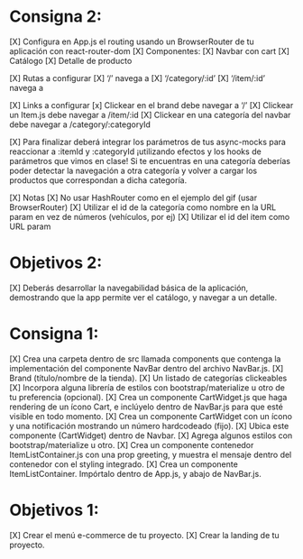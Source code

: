 # Consigna 2:
[X] Configura en App.js el routing usando un BrowserRouter de tu aplicación con react-router-dom
[X] Componentes:
        [X] Navbar con cart
        [X] Catálogo
        [X] Detalle de producto

[X] Rutas a configurar
    [X] ‘/’ navega a <ItemListContainer />
    [X] ‘/category/:id’  <ItemListContainer />
    [X] ‘/item/:id’ navega a <ItemDetailContainer />

[X] Links a configurar
    [x] Clickear en el brand debe navegar a ‘/’
    [X] Clickear un Item.js debe navegar a /item/:id
    [X] Clickear en una categoría del navbar debe navegar a /category/:categoryId

[X] Para finalizar deberá integrar los parámetros de tus async-mocks para reaccionar a :itemId y :categoryId ¡utilizando efectos y los hooks de parámetros que vimos en clase! Si te encuentras en una categoría deberías poder detectar la navegación a otra categoría y volver a cargar los productos que correspondan a dicha categoría.

[X] Notas
    [X] No usar HashRouter como en el ejemplo del gif (usar BrowserRouter)
    [X] Utilizar el id de la categoría como nombre en la URL param en vez de números (vehículos, por ej)
    [X] Utilizar el id del item como URL param


# Objetivos 2:
[X] Deberás desarrollar la navegabilidad básica de la aplicación, demostrando que la app permite ver el catálogo, y navegar a un detalle.




# Consigna 1:
[X] Crea una carpeta dentro de src llamada components que contenga la implementación del componente NavBar dentro del archivo NavBar.js.
[X] Brand (título/nombre de la tienda).
[X] Un listado de categorías clickeables
[X] Incorpora alguna librería de estilos con bootstrap/materialize u otro de tu preferencia (opcional).
[X] Crea un componente CartWidget.js que haga rendering de un ícono Cart, e inclúyelo dentro de NavBar.js para que esté visible en todo momento.
[X] Crea un componente CartWidget con un ícono y una notificación mostrando un número hardcodeado (fijo).
[X] Ubica este componente (CartWidget) dentro de Navbar.
[X] Agrega algunos estilos con bootstrap/materialize u otro.
[X] Crea un componente contenedor ItemListContainer.js con una prop greeting, y muestra el mensaje dentro del contenedor con el styling integrado.
[X] Crea un componente ItemListContainer. Impórtalo dentro de App.js, y abajo de NavBar.js.

# Objetivos 1:
[X] Crear el menú e-commerce de tu proyecto.
[X] Crear la landing de tu proyecto.
